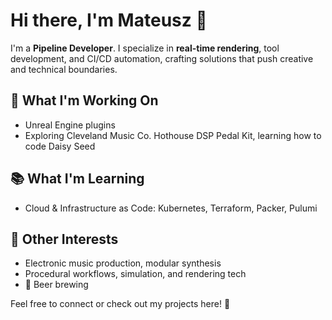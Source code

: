 # Hi there, I'm Mateusz 👋

I'm a **Pipeline Developer**. I specialize in **real-time rendering**, tool development, and CI/CD automation, crafting solutions that push creative and technical boundaries.

## 🔧 What I'm Working On
- Unreal Engine plugins
- Exploring Cleveland Music Co. Hothouse DSP Pedal Kit, learning how to code Daisy Seed

## 📚 What I'm Learning
- Cloud & Infrastructure as Code: Kubernetes, Terraform, Packer, Pulumi

## 🎵 Other Interests
- Electronic music production, modular synthesis
- Procedural workflows, simulation, and rendering tech
- 🍺 Beer brewing

Feel free to connect or check out my projects here! 🚀
